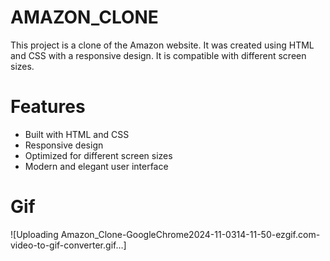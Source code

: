 # AMAZON_CLONE
This project is a clone of the Amazon website. It was created using HTML and CSS with a responsive design. It is compatible with different screen sizes.
# Features
* Built with HTML and CSS
* Responsive design
* Optimized for different screen sizes
* Modern and elegant user interface
# Gif

![Uploading Amazon_Clone-GoogleChrome2024-11-0314-11-50-ezgif.com-video-to-gif-converter.gif…]
